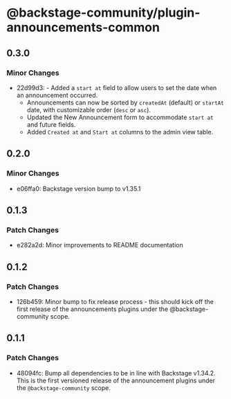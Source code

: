 # @backstage-community/plugin-announcements-common

## 0.3.0

### Minor Changes

- 22d99d3: - Added a `start at` field to allow users to set the date when an announcement occurred.
  - Announcements can now be sorted by `createdAt` (default) or `startAt` date, with customizable order (`desc` or `asc`).
  - Updated the New Announcement form to accommodate `start at` and future fields.
  - Added `Created at` and `Start at` columns to the admin view table.

## 0.2.0

### Minor Changes

- e06ffa0: Backstage version bump to v1.35.1

## 0.1.3

### Patch Changes

- e282a2d: Minor improvements to README documentation

## 0.1.2

### Patch Changes

- 126b459: Minor bump to fix release process - this should kick off the first release of the announcements plugins under the @backstage-community scope.

## 0.1.1

### Patch Changes

- 48094fc: Bump all dependencies to be in line with Backstage v1.34.2. This is the first versioned release of the announcement plugins under the `@backstage-community` scope.

